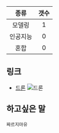 |   종류  |  갯수  |
| :---:  | :---: |
|  모델링  |   1  |
| 인공지능 |  0   |
|  혼합  |   0   | 
## 링크
* [드론](http://cafe.naver.com/minecraftpe/2365568)
 ![드론](http://mblogthumb1.phinf.naver.net/20151030_112/jjss402_1446202517955xxljp_PNG/Screenshot_2015-10-30-19-51-16.png?type=w2)
## 하고싶은 말

```
짜르지마유
```
